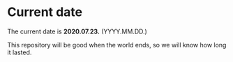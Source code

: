 # Current date

The current date is **2020.07.23.** (YYYY.MM.DD.)

This repository will be good when the world ends, so we will know how long it lasted.